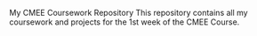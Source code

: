 My CMEE Coursework Repository
This repository contains all my coursework and projects for the 1st week of the CMEE Course.

 
